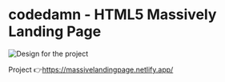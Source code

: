 # codedamn - HTML5 Massively Landing Page

![Design for the project](https://raw.githubusercontent.com/codedamn-projects/html5-massively-landing-page/master/assets/desktop-design-non-fs.jpg)

Project 👉https://massivelandingpage.netlify.app/
